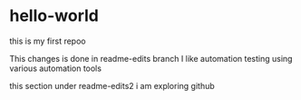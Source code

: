 # hello-world
this is my first repoo

This changes is done in readme-edits branch
I like automation testing using various automation tools

this section under readme-edits2
i am exploring github
